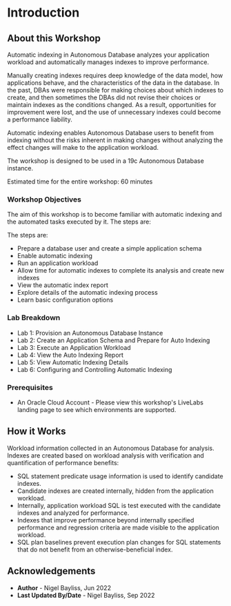 # Introduction #

## About this Workshop ##

Automatic indexing in Autonomous Database analyzes your application workload and automatically manages indexes to improve performance.

Manually creating indexes requires deep knowledge of the data model, how applications behave, and the characteristics of the data in the database. In the past, DBAs were responsible for making choices about which indexes to create, and then sometimes the DBAs did not revise their choices or maintain indexes as the conditions changed. As a result, opportunities for improvement were lost, and the use of unnecessary indexes could become a performance liability.

Automatic indexing enables Autonomous Database users to benefit from indexing without the risks inherent in making changes without analyzing the effect changes will make to the application workload.

The workshop is designed to be used in a 19c Autonomous Database instance.

Estimated time for the entire workshop: 60 minutes

### Workshop Objectives
The aim of this workshop is to become familiar with automatic indexing and the automated tasks executed by it. The steps are:

The steps are:

- Prepare a database user and create a simple application schema
- Enable automatic indexing
- Run an application workload
- Allow time for automatic indexes to complete its analysis and create new indexes
- View the automatic index report
- Explore details of the automatic indexing process
- Learn basic configuration options

### Lab Breakdown

- Lab 1: Provision an Autonomous Database Instance
- Lab 2: Create an Application Schema and Prepare for Auto Indexing
- Lab 3: Execute an Application Workload
- Lab 4: View the Auto Indexing Report
- Lab 5: View Automatic Indexing Details
- Lab 6: Configuring and Controlling Automatic Indexing

### Prerequisites
- An Oracle Cloud Account - Please view this workshop's LiveLabs landing page to see which environments are supported.

## How it Works

Workload information collected in an Autonomous Database for analysis. Indexes are created based on workload analysis with verification and quantification of performance benefits:

- SQL statement predicate usage information is used to identify candidate indexes.
- Candidate indexes are created internally, hidden from the application workload.
- Internally, application workload SQL is test executed with the candidate indexes and analyzed for performance.
- Indexes that improve performance beyond internally specified performance and regression criteria are made visible to the application workload.
- SQL plan baselines prevent execution plan changes for SQL statements that do not benefit from an otherwise-beneficial index.


## Acknowledgements
* **Author** - Nigel Bayliss, Jun 2022 
* **Last Updated By/Date** - Nigel Bayliss, Sep 2022
